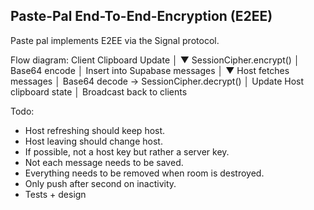 ## Paste-Pal End-To-End-Encryption (E2EE)
Paste pal implements E2EE via the Signal protocol.

Flow diagram:
Client Clipboard Update
│
▼
SessionCipher.encrypt()
│
Base64 encode
│
Insert into Supabase messages
│
▼
Host fetches messages
│
Base64 decode → SessionCipher.decrypt()
│
Update Host clipboard state
│
Broadcast back to clients

Todo:
- Host refreshing should keep host.
- Host leaving should change host.
- If possible, not a host key but rather a server key.
- Not each message needs to be saved.
- Everything needs to be removed when room is destroyed.
- Only push after second on inactivity.
- Tests + design